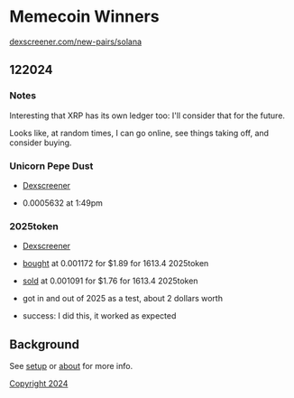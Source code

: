 # Memecoin Winners

[dexscreener.com/new-pairs/solana](https://dexscreener.com/new-pairs/solana)

## 122024

### Notes

Interesting that XRP has its own ledger too: I'll consider that for the future.

Looks like, at random times, I can go online, see things taking off, and consider buying.

### Unicorn Pepe Dust

- [Dexscreener](https://dexscreener.com/solana/e2sj2mzauz1vahb6sivfeg7uap6ogvrdctvmqmpq84eu)

- 0.0005632 at 1:49pm

### 2025token

- [Dexscreener](https://dexscreener.com/solana/3ffjsattuxfh5jn3l7mhjirqxuasacmifikrng2icnqx)

- [bought](https://solscan.io/tx/3RTSmAZsHhCQ1cSiGnEda6Lt8zVpnum7axJqX2yM8oZUBQmFkSV7HatSiuBwG6xB74cywFVWwhHRif2SB7CdBqEm) at 0.001172 for $1.89 for 1613.4 2025token
- [sold](https://solscan.io/tx/3RTSmAZsHhCQ1cSiGnEda6Lt8zVpnum7axJqX2yM8oZUBQmFkSV7HatSiuBwG6xB74cywFVWwhHRif2SB7CdBqEm) at 0.001091 for $1.76 for 1613.4 2025token  
- got in and out of 2025 as a test, about 2 dollars worth
- success: I did this, it worked as expected

## Background

See [setup](setup.md) or [about](about.md) for more info.

[Copyright 2024](https://github.com/julianeon/cooking)
